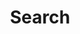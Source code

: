 ---
title: "Search"
layout: "search" 
# url: "/archive"
# description: "Description for Search"
summary: "search"
placeholder: "......"
---